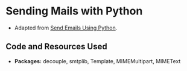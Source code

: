 # Sending Mails with Python
- Adapted from [Send Emails Using Python](https://www.freecodecamp.org/news/send-emails-using-code-4fcea9df63f/).

## Code and Resources Used
- **Packages:** decouple, smtplib, Template, MIMEMultipart, MIMEText
